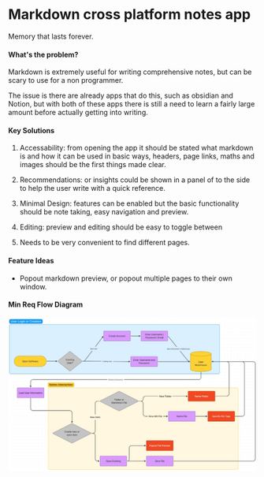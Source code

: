 # Markdown cross platform notes app

Memory that lasts forever.

#### What's the problem?

Markdown is extremely useful for writing comprehensive notes, but can be scary to use for a non programmer.

The issue is there are already apps that do this, such as obsidian and Notion, but with both of these apps there is still a need to learn a fairly large amount before actually getting into writing. 

#### Key Solutions

1. Accessability: from opening the app it should be stated what markdown is and how it can be used in basic ways, headers, page links, maths and images should be the first things made clear.

1. Recommendations: or insights could be shown in a panel of to the side to help the user write with a quick reference.

1. Minimal Design: features can be enabled but the basic functionality should be note taking, easy navigation and preview.

1. Editing: preview and editing should be easy to toggle between

1. Needs to be very convenient to find different pages.


#### Feature Ideas

- Popout markdown preview, or popout multiple pages to their own window.


#### Min Req Flow Diagram

<img src=".images\quartz_flow.jpg">
